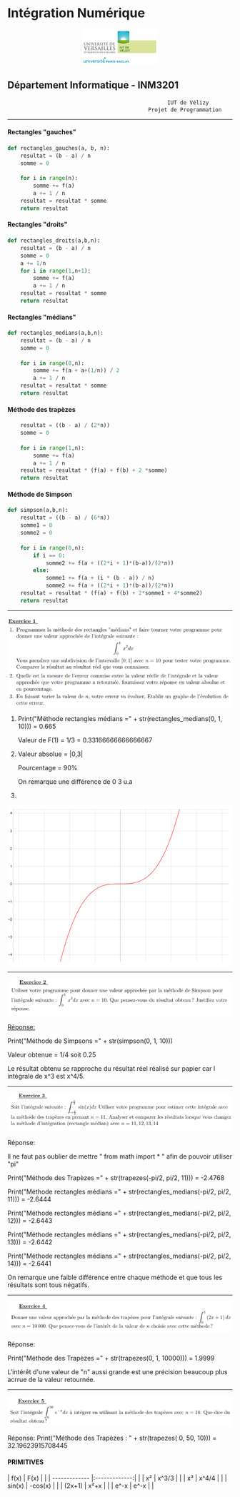 # Intégration Numérique

<div align="center"><img src="logo_iut.PNG"/></div>

## Département Informatique - INM3201
                                                      IUT de Vélizy
                                                Projet de Programmation
_________ 

#### Rectangles "gauches" 

```python
def rectangles_gauches(a, b, n):
    resultat = (b - a) / n
    somme = 0

    for i in range(n):
        somme += f(a)
        a += 1 / n
    resultat = resultat * somme
    return resultat
```
#### Rectangles "droits"
```python
def rectangles_droits(a,b,n):
    resultat = (b - a) / n
    somme = 0
    a += 1/n
    for i in range(1,n+1):
        somme += f(a)
        a += 1 / n
    resultat = resultat * somme
    return resultat
```

#### Rectangles "médians"
```python
def rectangles_medians(a,b,n):
    resultat = (b - a) / n
    somme = 0

    for i in range(0,n):
        somme += f(a + a+(1/n)) / 2
        a += 1 / n
    resultat = resultat * somme
    return resultat
```

#### Méthode des trapèzes
```python
    resultat = ((b - a) / (2*n))
    somme = 0

    for i in range(1,n):
        somme += f(a)
        a += 1 / n
    resultat = resultat * (f(a) + f(b) + 2 *somme)
    return resultat
```

#### Méthode de Simpson
```python
def simpson(a,b,n):
    resultat = ((b - a) / (6*n))
    somme1 = 0
    somme2 = 0

    for i in range(0,n):
        if i == 0:
            somme2 += f(a + ((2*i + 1)*(b-a))/(2*n))
        else:
            somme1 += f(a + (i * (b - a)) / n)
            somme2 += f(a + ((2*i + 1)*(b-a))/(2*n))
    resultat = resultat * (f(a) + f(b) + 2*somme1 + 4*somme2)
    return resultat
```
_________ 

<div align="center"><img src="enoncé_exercice_1.PNG"/></div>

1) Print("Méthode rectangles médians =" + str(rectangles_medians(0, 1, 10))) = 0.665

   Valeur de F(1) = 1/3 = 0.33166666666666667

2) Valeur absolue = |0,3| 
  
   Pourcentage = 90%
   
   On remarque une différence de 0 3 u.a

3) 
<div align="center"><img src="Graphe_exercice_1.PNG"/></div>

<hr>
<div align="center"><img src="enoncé_exercice_2.PNG"/></div>

<u>Réponse:</u>

   Print("Méthode de Simpsons =" + str(simpson(0, 1, 10)))
  
   Valeur obtenue = 1/4 soit 0.25
   
   Le résultat obtenu se rapproche du résultat réel réalisé sur papier car l intégrale de x^3 est x^4/5.
   

<hr>
<div align="center"><img src="enoncé_exercice_3.PNG"/></div>

Réponse:

   Il ne faut pas oublier de mettre " from math import * " afin de pouvoir utiliser "pi" 

   Print("Méthode des Trapèzes =" + str(trapezes(-pi/2, pi/2, 11))) = -2.4768
 
   Print("Méthode rectangles médians =" + str(rectangles_medians(-pi/2, pi/2, 11))) = -2.6444
   
   Print("Méthode rectangles médians =" + str(rectangles_medians(-pi/2, pi/2, 12))) = -2.6443
   
   Print("Méthode rectangles médians =" + str(rectangles_medians(-pi/2, pi/2, 13))) = -2.6442
   
   Print("Méthode rectangles médians =" + str(rectangles_medians(-pi/2, pi/2, 14))) = -2.6441
   
   On remarque une faible différence entre chaque méthode et que tous les résultats sont tous négatifs.
   
<hr>
<div align="center"><img src="enoncé_exercice_4.PNG"/></div>

Réponse:

   Print("Méthode des Trapèzes =" + str(trapezes(0, 1, 10000))) = 1.9999
   
   L'intérêt d'une valeur de "n" aussi grande est une précision beaucoup plus acrrue de la valeur retournée.
   
<hr>
<div align="center"><img src="enoncé_exercice_5.PNG"/></div>

Réponse:
   Print("Méthode des Trapèzes : " + str(trapezes( 0, 50, 10))) = 32.19623915708445

#### PRIMITIVES

|      f(x)     |       F(x)    |  |
| ------------- |:-------------:|  |
| x²            |     x^3/3     |  |
| x³            |     x^4/4     |  |
| sin(x)        |     -cos(x)   |  |
| (2x+1)        |     x²+x      |  |
| e^-x          |     e^-x      |  |


